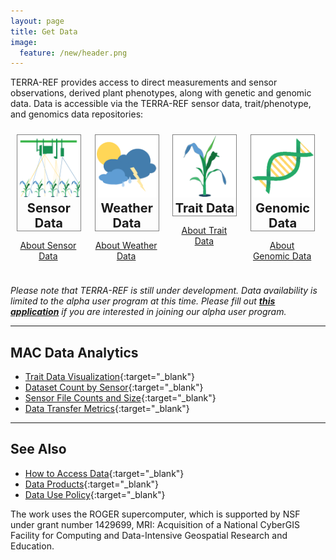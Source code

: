 ```yaml
---
layout: page
title: Get Data
image:
  feature: /new/header.png
---
```


TERRA-REF provides access to direct measurements and sensor observations, derived plant phenotypes, along with genetic and genomic data. Data is accessible via the TERRA-REF sensor data, trait/phenotype, and genomics data repositories:

<div style="width: 100%; display:inline-block">
<div style="display: inline-block; width: 20%; margin: 10px; vertical-align: top">
<a href="https://terraref.ncsa.illinois.edu/clowder/" style="border: 0" target="_blank">
<div style="display:inline-block; border:1px solid grey; text-align:center; font-size:20px; font-weight: bold; width: 100%">
   <img src="/images/new/sensor sq.png" style="width: 100px"><br/>
   Sensor Data
</div></a>
   <p style="text-align: center; font-size: 14px"><a href="/data/sensor">About Sensor Data</a></p>
</div>
<div style="display: inline-block; width: 20%; margin: 10px; vertical-align: top">
<a href="https://terraref.ncsa.illinois.edu/clowder/geostreams" style="border: 0" target="_blank">
<span style="display:inline-block; border:1px solid grey; text-align:center; font-size:20px; font-weight: bold; width: 100%">
   <img src="/images/new/weather sq.png" style="width: 100px"><br/>
   Weather Data
</span></a>
   <p style="text-align: center; font-size: 14px"><a href="/data/weather">About Weather Data</a></p>
</div>
<div style="display: inline-block; width: 20%; margin: 10px; vertical-align: top">
<a href="https://terraref.ncsa.illinois.edu/bety/" style="border: 0" target="_blank">
<span style="display:inline-block; border:1px solid grey; text-align:center; font-size:20px; font-weight: bold; width: 100%">
   <img src="/images/new/traits sq.png" style="width: 100px"><br/>
   Trait Data
</span></a>
   <p style="text-align: center; font-size: 14px"><a href="/data/trait">About Trait Data</a></p>
</div>
<div style="display: inline-block; width: 20%; margin: 10px">
<a href="http://datacommons.cyverse.org/browse/iplant/home/shared/terraref" style="border: 0" target="_blank">
  <span style="display:inline-block; border:1px solid grey; text-align:center; font-size:20px; font-weight: bold; width: 100%">
  <img src="/images/new/genomics sq.png" style="width: 100px"><br/>
   Genomic Data
   </span></a>
   <p style="text-align: center; font-size: 14px"><a href="/data/genomic">About Genomic Data</a></p>
</div>
</div>

_Please note that TERRA-REF is still under development. Data availability is limited to the alpha user program at this time. Please fill out [**this application**](https://goo.gl/forms/bqccgTxLkzF5QEUg1) if you are interested in joining our alpha user program._
<hr/>

## MAC Data Analytics

* [Trait Data Visualization](https://terraref.shinyapps.io/traitvis/){:target="_blank"}
* [Dataset Count by Sensor](http://terra-logging.ncsa.illinois.edu:3000/dashboard/db/dataset-counts-by-sensor){:target="_blank"}
* [Sensor File Counts and Size](http://terra-logging.ncsa.illinois.edu:3000/dashboard/db/sensor-file-counts-and-size){:target="_blank"}
* [Data Transfer Metrics](http://terra-logging.ncsa.illinois.edu:3000/dashboard/db/transfer-metrics){:target="_blank"}

<hr/>

## See Also

* [How to Access Data](https://terraref.gitbooks.io/terraref-documentation/content/user/how-to-access-data.html){:target="_blank"}
* [Data Products](https://terraref.gitbooks.io/terraref-documentation/content/user/data-products.html){:target="_blank"}
* [Data Use Policy](https://terraref.gitbooks.io/terraref-documentation/content/user/data_release_policy.html){:target="_blank"}

The work uses the ROGER supercomputer, which is supported by NSF under grant number 1429699, MRI: Acquisition of a National CyberGIS Facility for Computing and Data-Intensive Geospatial Research and Education.

